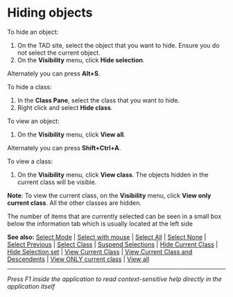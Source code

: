 # Hiding objects

To hide an object:

1. On the TAD site, select the object that you want to hide. Ensure you do not select the current object.
2. On the **Visibility** menu, click **Hide selection**.

Alternately you can press **Alt+S**.

To hide a class:

1. In the **Class Pane**, select the class that you want to hide.
2. Right click and select **Hide class**.

To view an object:

1. On the **Visibility** menu, click **View all**.

Alternately you can press **Shift+Ctrl+A**.

To view a class:

1. On the **Visibility** menu, click **View class**. The objects hidden in the current class will be visible.

**Note**: To view the current class, on the **Visibility** menu, click **View only current class**. All the other classes are hidden.

The number of items that are currently selected can be seen in a small box below the information tab which is usually located at the left side

**See also:** [Select Mode](https://docs.teamtad.com/actselectmode) | [Select with mouse](https://docs.teamtad.com/selectwithmouse) | [Select All](https://docs.teamtad.com/action2) | [Select None](https://docs.teamtad.com/action3) | [Select Previous](https://docs.teamtad.com/action4) | [Select Class](https://docs.teamtad.com/action8) | [Suspend Selections](https://docs.teamtad.com/actsuspendsel) | [Hide Current Class](https://docs.teamtad.com/action99) | [Hide Selection set](https://docs.teamtad.com/action6) | [View Current Class](https://docs.teamtad.com/actviewclass) | [View Current Class and Descendents](https://docs.teamtad.com/actviewclassplus) | [View ONLY current class](https://docs.teamtad.com/action9) | [View all](https://docs.teamtad.com/action7)

***

_Press F1 inside the application to read context-sensitive help directly in the application itself_
